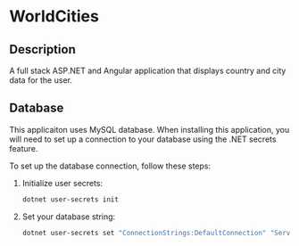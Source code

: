 # WorldCities

## Description
A full stack ASP.NET and Angular application that displays country and city data for the user.

## Database
This applicaiton uses MySQL database. When installing this application, you will need to set up a connection to your database using the .NET secrets feature.

To set up the database connection, follow these steps:

1. Initialize user secrets:
   ```bash
   dotnet user-secrets init
   ```
2. Set your database string:
   ```bash
   dotnet user-secrets set "ConnectionStrings:DefaultConnection" "Server=your-server;Database=your-database;User=your-username;Password=your-password;"
   ```
